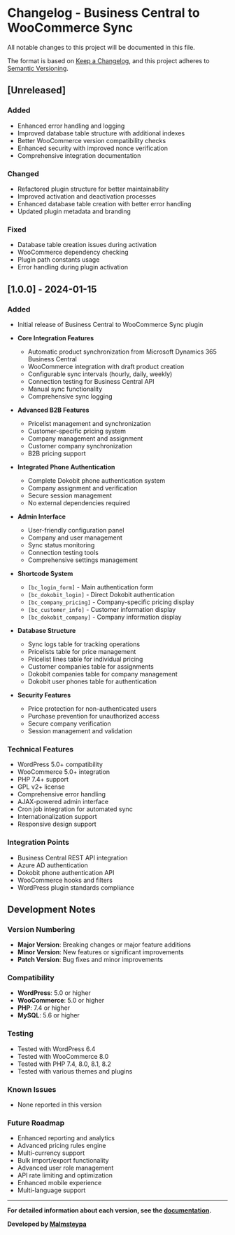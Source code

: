 # Changelog - Business Central to WooCommerce Sync

All notable changes to this project will be documented in this file.

The format is based on [Keep a Changelog](https://keepachangelog.com/en/1.0.0/),
and this project adheres to [Semantic Versioning](https://semver.org/spec/v2.0.0.html).

## [Unreleased]

### Added
- Enhanced error handling and logging
- Improved database table structure with additional indexes
- Better WooCommerce version compatibility checks
- Enhanced security with improved nonce verification
- Comprehensive integration documentation

### Changed
- Refactored plugin structure for better maintainability
- Improved activation and deactivation processes
- Enhanced database table creation with better error handling
- Updated plugin metadata and branding

### Fixed
- Database table creation issues during activation
- WooCommerce dependency checking
- Plugin path constants usage
- Error handling during plugin activation

## [1.0.0] - 2024-01-15

### Added
- Initial release of Business Central to WooCommerce Sync plugin
- **Core Integration Features**
  - Automatic product synchronization from Microsoft Dynamics 365 Business Central
  - WooCommerce integration with draft product creation
  - Configurable sync intervals (hourly, daily, weekly)
  - Connection testing for Business Central API
  - Manual sync functionality
  - Comprehensive sync logging

- **Advanced B2B Features**
  - Pricelist management and synchronization
  - Customer-specific pricing system
  - Company management and assignment
  - Customer company synchronization
  - B2B pricing support

- **Integrated Phone Authentication**
  - Complete Dokobit phone authentication system
  - Company assignment and verification
  - Secure session management
  - No external dependencies required

- **Admin Interface**
  - User-friendly configuration panel
  - Company and user management
  - Sync status monitoring
  - Connection testing tools
  - Comprehensive settings management

- **Shortcode System**
  - `[bc_login_form]` - Main authentication form
  - `[bc_dokobit_login]` - Direct Dokobit authentication
  - `[bc_company_pricing]` - Company-specific pricing display
  - `[bc_customer_info]` - Customer information display
  - `[bc_dokobit_company]` - Company information display

- **Database Structure**
  - Sync logs table for tracking operations
  - Pricelists table for price management
  - Pricelist lines table for individual pricing
  - Customer companies table for assignments
  - Dokobit companies table for company management
  - Dokobit user phones table for authentication

- **Security Features**
  - Price protection for non-authenticated users
  - Purchase prevention for unauthorized access
  - Secure company verification
  - Session management and validation

### Technical Features
- WordPress 5.0+ compatibility
- WooCommerce 5.0+ integration
- PHP 7.4+ support
- GPL v2+ license
- Comprehensive error handling
- AJAX-powered admin interface
- Cron job integration for automated sync
- Internationalization support
- Responsive design support

### Integration Points
- Business Central REST API integration
- Azure AD authentication
- Dokobit phone authentication API
- WooCommerce hooks and filters
- WordPress plugin standards compliance

## Development Notes

### Version Numbering
- **Major Version**: Breaking changes or major feature additions
- **Minor Version**: New features or significant improvements
- **Patch Version**: Bug fixes and minor improvements

### Compatibility
- **WordPress**: 5.0 or higher
- **WooCommerce**: 5.0 or higher
- **PHP**: 7.4 or higher
- **MySQL**: 5.6 or higher

### Testing
- Tested with WordPress 6.4
- Tested with WooCommerce 8.0
- Tested with PHP 7.4, 8.0, 8.1, 8.2
- Tested with various themes and plugins

### Known Issues
- None reported in this version

### Future Roadmap
- Enhanced reporting and analytics
- Advanced pricing rules engine
- Multi-currency support
- Bulk import/export functionality
- Advanced user role management
- API rate limiting and optimization
- Enhanced mobile experience
- Multi-language support

---

**For detailed information about each version, see the [documentation](https://malmsteypa.is/business-central-sync).**

**Developed by [Malmsteypa](https://malmsteypa.is)**
